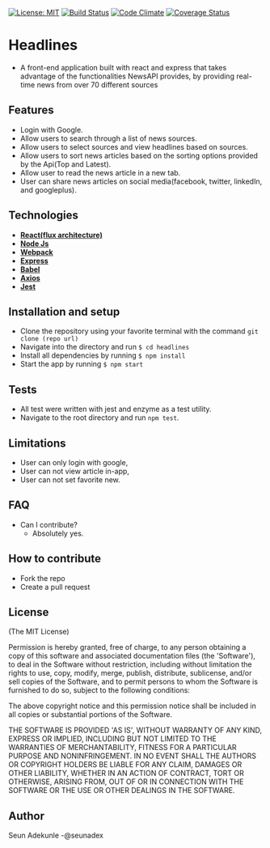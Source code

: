  [![License: MIT](https://img.shields.io/badge/License-MIT-yellow.svg)](https://opensource.org/licenses/MIT)
 [![Build Status](https://travis-ci.org/Seunadex/Headlines.svg?branch=master)](https://travis-ci.org/Seunadex/Headlines)
 [![Code Climate](https://codeclimate.com/github/Seunadex/Headlines/badges/gpa.svg)](https://codeclimate.com/github/Seunadex/Headlines)
 [![Coverage Status](https://coveralls.io/repos/github/Seunadex/Headlines/badge.svg?branch=master)](https://coveralls.io/github/Seunadex/Headlines?branch=master)

# Headlines
* A front-end application built with react and express that takes advantage of the functionalities NewsAPI provides, by providing real-time news from over 70 different sources

## Features
* Login with Google.
* Allow users to search through a list of news sources.
* Allow users to select sources and view headlines based on sources.
* Allow users to sort news articles based on the sorting options provided by the Api(Top and Latest).
* Allow user to read the news article in a new tab.
* User can share news articles on social media(facebook, twitter, linkedIn, and googleplus).

## Technologies
* **[React(flux architecture)](https://facebook.github.io/react/)**
* **[Node Js](https://nodejs.org/en/)**
* **[Webpack](https://webpack.github.io/)**
* **[Express](https://expressjs.com/)**
* **[Babel](https://babeljs.io/)**
* **[Axios](https://github.com/mzabriskie/axios)**
* **[Jest](https://facebook.github.io/jest/)** 

## Installation and setup
* Clone the repository using your favorite terminal with the command `git clone (repo url)`
* Navigate into the directory and run `$ cd headlines`
* Install all dependencies by running `$ npm install`
* Start the app by running `$ npm start`

## Tests
* All test were written with jest and enzyme as a test utility.
* Navigate to the root directory and run `npm test`.

## Limitations
* User can only login with google,
* User can not view article in-app,
* User can not set favorite new.

## FAQ
* Can I contribute?
  * Absolutely yes.

## How to contribute
* Fork the repo
* Create a pull request

## License
(The MIT License)

Permission is hereby granted, free of charge, to any person obtaining
a copy of this software and associated documentation files (the
'Software'), to deal in the Software without restriction, including
without limitation the rights to use, copy, modify, merge, publish,
distribute, sublicense, and/or sell copies of the Software, and to
permit persons to whom the Software is furnished to do so, subject to
the following conditions:

The above copyright notice and this permission notice shall be
included in all copies or substantial portions of the Software.

THE SOFTWARE IS PROVIDED 'AS IS', WITHOUT WARRANTY OF ANY KIND,
EXPRESS OR IMPLIED, INCLUDING BUT NOT LIMITED TO THE WARRANTIES OF
MERCHANTABILITY, FITNESS FOR A PARTICULAR PURPOSE AND NONINFRINGEMENT.
IN NO EVENT SHALL THE AUTHORS OR COPYRIGHT HOLDERS BE LIABLE FOR ANY
CLAIM, DAMAGES OR OTHER LIABILITY, WHETHER IN AN ACTION OF CONTRACT,
TORT OR OTHERWISE, ARISING FROM, OUT OF OR IN CONNECTION WITH THE
SOFTWARE OR THE USE OR OTHER DEALINGS IN THE SOFTWARE.

## Author
 Seun Adekunle -@seunadex

